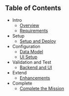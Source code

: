 ## Table of Contents

<!-- disco-toc-start -->
- Intro
  - [Overview](https://github.com/SAP-samples/btp-cap-genai-semantic-search/blob/main/docs/tutorial/Overview.md)<!-- dc-card: {"label": ["Basics"]} dc-card -->
  - [Requirements](https://github.com/SAP-samples/btp-cap-genai-semantic-search/blob/main/docs/tutorial/1-Requirements.md)
- Setup  
  - [Setup and Deploy](https://github.com/SAP-samples/btp-cap-genai-semantic-search/blob/main/docs/tutorial/2-Setup%20and%20Deploy.md)<!-- dc-card: {"label": ["Hands-On"]} dc-card -->
- Configuration
  - [Data Model](https://github.com/SAP-samples/btp-cap-genai-semantic-search/blob/main/docs/tutorial/3-Data%20Model.md)<!-- dc-card: {"label": ["Hands-On"]} dc-card -->
  - [UI Setup](https://github.com/SAP-samples/btp-cap-genai-semantic-search/blob/main/docs/tutorial/4-UI%20Setup.md)<!-- dc-card: {"label": ["Hands-On"]} dc-card -->
- Validation and Test
  - [Backend and UI](https://github.com/SAP-samples/btp-cap-genai-semantic-search/blob/main/docs/tutorial/5-Validation%20and%20Testing.md)<!-- dc-card: {"label": ["Hands-On"]} dc-card -->
- Extend
  - [Enhancements](https://github.com/SAP-samples/btp-cap-genai-semantic-search/blob/main/docs/tutorial/6-Extend.md)<!-- dc-card: {"label": ["Hands-On"]} dc-card -->
- Complete
  - [Complete the Mission](https://github.com/SAP-samples/btp-cap-genai-semantic-search/blob/main/docs/tutorial/Complete.md)<!-- dc-card: {"label": ["Milestone"]} dc-card -->
<!-- disco-toc-end -->
